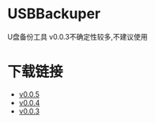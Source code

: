 # USBBackuper
U盘备份工具
v0.0.3不确定性较多,不建议使用

# 下载链接
- [v0.0.5](https://github.com/Skyler-std/USBBackuper/releases/download/v0.0.5/005.zip)
- [v0.0.4](https://github.com/Skyler-std/USBBackuper/releases/download/v0.0.4/004.zip)
- [v0.0.3](https://github.com/Skyler-std/USBBackuper/releases/download/v0.0.3/USBBackuper.Installer.exe)
